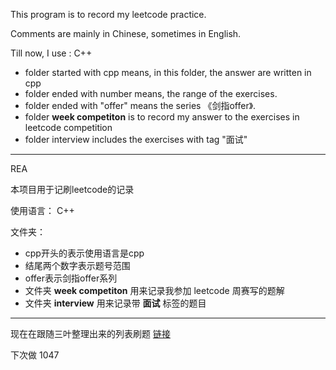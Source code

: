 This program is to record my leetcode practice.

Comments are mainly in Chinese, sometimes in English.

Till now, I use : C++

* folder started with cpp means, in this folder, the answer are written in cpp
* folder ended with number means, the range of the exercises.
* folder ended with "offer" means the series 《剑指offer》.
* folder **week competiton** is to record my answer to the exercises in leetcode competition
* folder interview includes the exercises with tag "面试"


---------------------------------------------------
REA

本项目用于记刷leetcode的记录

使用语言：
C++

文件夹：
* cpp开头的表示使用语言是cpp
* 结尾两个数字表示题号范围
* offer表示剑指offer系列
* 文件夹 **week competiton** 用来记录我参加 leetcode 周赛写的题解
* 文件夹 **interview** 用来记录带 **面试** 标签的题目


---------------------------------------------------

现在在跟随三叶整理出来的列表刷题
[链接](https://github.com/SharingSource/LogicStack-LeetCode/wiki/模拟)

下次做 1047